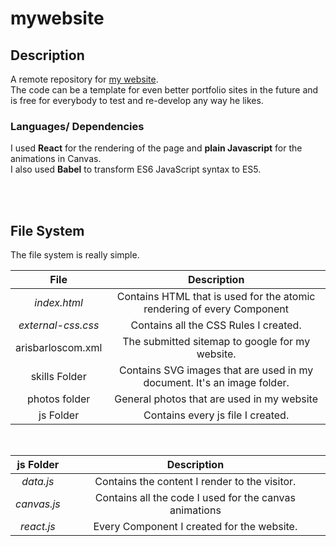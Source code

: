# mywebsite

## Description
A remote repository for [my website](https://www.arisbarlos.com). <br/>
The code can be a template for even better portfolio sites in the future and <br/> is free for everybody to test and re-develop any way he likes.

### Languages/ Dependencies
I used **React** for the rendering of the page and **plain Javascript** for the animations in Canvas.<br />
I also used **Babel**  to transform ES6 JavaScript syntax to ES5.

<br/>
<br/>

## File System
The file system is really simple.

File  | Description  
:---: | :---:     
_index.html_  | Contains HTML that is used for the atomic rendering of every Component
_external-css.css_ | Contains all the CSS Rules I created.
arisbarloscom.xml | The submitted sitemap to google for my website.
skills Folder | Contains SVG images that are used in my document. It's an image folder.
photos folder | General photos that are used in my website
js Folder | Contains every js file I created.

<br/>

js Folder  | Description  
:---: | :---:     
_data.js_  | Contains the content I render to the visitor.
_canvas.js_ | Contains all the code I used for the canvas animations
_react.js_ | Every Component I created for the website.
